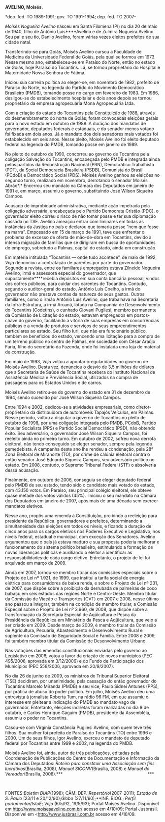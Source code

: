 **AVELINO, Moisés.**

\*dep. fed. TO 1989-1991; gov. TO 1991-1994; dep. fed. TO 2007-

*Moisés Nogueira Avelino* nasceu em Santa Filomena (PI) no dia 20 de
maio de 1940, filho de Antônio Luís****Avelino e de Zulmira Nogueira
Avelino. Seu pai e seu tio, Danilo Avelino, foram várias vezes eleitos
prefeitos de sua cidade natal.

Transferindo-se para Goiás, Moisés Avelino cursou a Faculdade de
Medicina da Universidade Federal de Goiás, pela qual se formou em 1973.
Nesse mesmo ano, estabeleceu-se em Paraíso do Norte, então no estado de
Goiás, hoje Paraíso do Tocantins. Lá, se tornou proprietário do Hospital
e Maternidade Nossa Senhora de Fátima.

Iniciou sua carreira política ao eleger-se, em novembro de 1982,
prefeito de Paraíso do Norte, na legenda do Partido do Movimento
Democrático Brasileiro (PMDB), tomando posse no cargo em fevereiro de
1983. Em 1986, desligou-se do estabelecimento hospitalar e dois anos
depois se tornou proprietário da empresa agropecuária Mona Agropecuária
Ltda.

Com a criação do estado do Tocantins pela Constituição de 1988, através
do desmembramento do norte de Goiás, foram convocadas eleições gerais
para o novo estado em outubro de 1988. A duração dos mandatos de
governador, deputados federais e estaduais, e do senador menos votado
foi fixada em dois anos. Já o mandato dos dois senadores mais votados
foi estabelecido em seis anos. Nesse pleito, Moisés Avelino foi eleito
deputado federal na legenda do PMDB, tomando posse em janeiro de 1989.

No pleito de outubro de 1990, concorreu ao governo de Tocantins pela
coligação Salvação do Tocantins, encabeçada pelo PMDB e integrada ainda
pelos partidos da Reconstrução Nacional (PRN), Democrático Trabalhista
(PDT), da Social Democracia Brasileira (PSDB), Comunista do Brasil
(PCdoB) e Democrático Social (PDS). Moisés Avelino ganhou as eleições no
segundo turno, realizado em novembro, derrotando o senador Moisés
Abrão*.* Encerrou seu mandato na Câmara dos Deputados em janeiro de 1991
e, em março, assumiu o governo, substituindo José Wilson Siqueira
Campos.

Acusado de improbidade administrativa, mediante ação impetrada pela
coligação adversária, encabeçada pelo Partido Democrata Cristão (PDC), o
governador eleito correu o risco de não tomar posse e ter sua diplomação
cassada no TSE. Avelino ameaçou entrar com liminares em todas as
instâncias da Justiça no país e declarou que tomaria posse “nem que
fosse na marra”. Empossado em 15 de março de 1991, teve que enfrentar o
problema de excesso de oferta de mão-de-obra em Tocantins, devido à
intensa migração de famílias que se dirigiram em busca de oportunidades
de emprego, sobretudo a Palmas, capital do estado, ainda em construção.

Em matéria intitulada “Tocantins — onde tudo acontece”, de maio de 1992,
*Veja* denunciou a contratação de parentes por parte do governador.
Segundo a revista, entre os familiares empregados estava Zilneide
Nogueira Avelino, irmã e assessora especial do governador, que
supostamente****recebia depósitos em sua conta bancária pessoal, vindos
dos cofres públicos, para cuidar dos carentes de Tocantins. Contudo,
segundo o auditor-geral do estado, Antônio Luís Coelho, a irmã do
governador não prestava contas da natureza de seus gastos. Outros
familiares, como o irmão Antônio Luís Avelino, que trabalhava na
Secretaria da Infra-Estrutura, a irmã Aruanã, lotada na Companhia de
Desenvolvimento do Tocantins (Codetins), o cunhado Giovani Pugliesi,
membro permanente da Comissão de Licitação do estado, estavam empregados
em postos-chave do governo, facilitando a vitória de suas empresas em
concorrências públicas e a venda de produtos e serviços de seus
empreendimentos particulares ao estado. Seu filho Iuri, que não era
funcionário público, também se beneficiou do estado, vencendo uma
licitação para a compra de um terreno público no centro de Palmas, em
sociedade com César Araújo Faria, filho do secretário da Fazenda, onde
foi instalada uma loja de material de construção.

Em maio de 1993, *Veja* voltou a apontar irregularidades no governo de
Moisés Avelino. Desta vez, denunciou o desvio de 3,5 milhões de dólares
que a Secretaria de Saúde de Tocantins recebera do Instituto Nacional de
Assistência Médica e Previdência Social, utilizados na compra de
passagens para os Estados Unidos e de carros.

Moisés Avelino retirou-se do governo do estado em 31 de dezembro de
1994, sendo sucedido por José Wilson Siqueira Campos.

Entre 1994 e 2002, dedicou-se a atividades empresariais, como
diretor-proprietário da distribuidora de automóveis Tapajós Veículos, em
Palmas. Nesse período, voltou a disputar o governo de Tocantins no
pleito de outubro de 1998, por uma coligação integrada pelo PMDB, PCdoB,
Partido Popular Socialista (PPS) e Partido Social Democrático (PSD), não
obtendo êxito. Seu adversário, o governador José Wilson Siqueira Campos,
foi reeleito ainda no primeiro turno. Em outubro de 2002, sofreu nova
derrota eleitoral, não tendo conseguido se eleger senador, sempre pela
legenda pemedebista. A campanha deste ano lhe rendeu a condenação, pela
28ª Zona Eleitoral de Miranorte (TO), por crime de calúnia eleitoral
contra o então senador José Eduardo Siqueira Campos, seu adversário
político no estado. Em 2008, contudo, o Supremo Tribunal Federal (STF) o
absolveria dessa acusação.

Finalmente, em outubro de 2006, conseguiu se eleger deputado federal
pelo PMDB de seu estado, tendo sido o candidato mais votado do estado,
com 43.150 votos. Em Paraíso, seu principal colégio eleitoral, ele
obteve quase metade dos votos válidos (45%).  Iniciou o seu mandato na
Câmara dos Deputados em janeiro de 2007, após mais de uma década sem
exercer mandatos eletivos.

Nesse ano, propôs uma emenda à Constituição, proibindo a reeleição para
presidente da República, governadores e prefeitos, determinando a
simultaneidade das eleições em todos os níveis, e fixando a duração de
cinco anos para os cargos eletivos nos Poderes Executivo e Legislativo,
nos níveis federal, estadual e municipal, com exceção dos Senadores.
Avelino argumentou que o país já estava maduro e sua proposta poderia
melhorar o funcionamento do sistema político brasileiro, estimulando a
formação de novas lideranças políticas e auxiliando o eleitor a
identificar as responsabilidades de cada cargo eletivo. Entretanto, o
projeto de lei foi arquivado em março de 2009.

Ainda em 2007, tornou-se membro titular das comissões especiais sobre o
Projeto de Lei nº 1.921, de 1999, que institui a tarifa social de
energia elétrica para consumidores de baixa renda, e sobre o Projeto de
Lei nº 231, de 2007, que dispõe sobre a proibição da derrubada de
palmeiras de coco babaçu em seis estados das regiões Norte e
Centro-Oeste. Membro titular da Comissão de Viação e Transportes (CVT)
em 2007 e 2008, nesse último ano passou a integrar, também na condição
de membro titular, a Comissão Especial sobre o Projeto de Lei nº 3.960,
de 2008, que dispõe sobre a transformação da Secretaria Especial de
Aqüicultura e Pesca da Presidência da República em Ministério da Pesca e
Aqüicultura, que veio a ser criado em 2009. Desde março de 2009, é
membro titular da Comissão de Agricultura, Pecuária, Abastecimento e
Desenvolvimento Rural e suplente da Comissão de Seguridade Social e
Família. Entre 2008 e 2009, foi também membro titular da Comissão de
Desenvolvimento Urbano.

Nas votações das emendas constitucionais enviadas pelo governo ao
Legislativo em 2006, votou a favor da criação de novos municípios (PEC
495/2006, aprovada em 3/12/2006) e do Fundo de Participação dos
Municípios (PEC 558/2006, aprovada em 20/9/2007).

No dia 26 de junho de 2009, os ministros do Tribunal Superior Eleitoral
(TSE) decidiram, por unanimidade, pela cassação do então governador do
Tocantins Marcelo Miranda (PMDB) e seu vice, Paulo Sidnei Antunes (PPS),
por prática de abuso do poder político. Em julho, Moisés Avelino deu uma
entrevista à jornalista Roberta Tum, na rádio 96 FM, em que assumiu o
interesse em pleitear a indicação do PMDB ao mandato vago de governador.
Entretanto, eleições indiretas foram realizadas no dia 8 de outubro, e
Carlos Henrique Gaguim (PMDB), presidente da Assembléia, assumiu o poder
no Tocantins.

Casou-se com Virgínia Constância Pugliesi Avelino, com quem teve três
filhos. Sua mulher foi prefeita de Paraíso do Tocantins (TO) entre 1996
e 2000. Um de seus filhos, Igor Avelino, exerceu o mandato de deputado
federal por Tocantins entre 1999 e 2002, na legenda do PMDB.

Moisés Avelino foi, ainda, autor de três publicações, editadas pela
Coordenação de Publicações do Centro de Documentação e Informação da
Câmara dos Deputados: *Roteiro para constituir uma Associação sem fins
lucrativos*(Brasília, 2008), *Manual SICONV*(Brasília, 2008) e *Manual
do Vereador*(Brasília,
2008).***                                                                      ***

 

FONTES:*Boletim DIAP*(1998); CÂM. DEP. *Repertório*(2007-2011); *Estado
de S. Paulo* (23/11 e 20/12/90);*Globo* (27/11/90);**INF. BIOG.; *Perfil
parlamentar/IstoÉ*; *Veja* (6/5/92, 19/5/93); Portal Moisés Avelino.
Disponível em http://www.moisesavelino.com.br/ acesso em 4/10/09; Portal
Jusbrasil. Disponível em \<http://www.jusbrasil.com.br acesso em
4/10/09.

 
